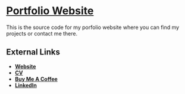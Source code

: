 # [Portfolio Website](https://lukassobotik.dev)
This is the source code for my porfolio website where you can find my projects or contact me there.

## External Links
- [**Website**](https://lukassobotik.dev)
- [**CV**](https://lukassobotik.dev/resume/junior-java-developer.pdf)
- [**Buy Me A Coffee**](https://www.buymeacoffee.com/puckyeu)
- [**LinkedIn**](https://www.linkedin.com/in/lukassobotik/)
